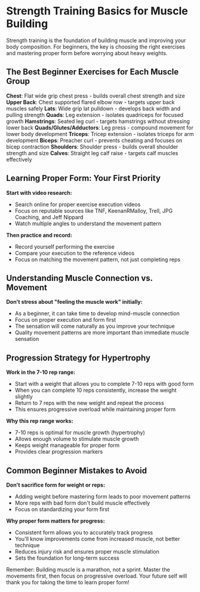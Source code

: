 # Strength Training Basics for Muscle Building

Strength training is the foundation of building muscle and improving your body composition. For beginners, the key is choosing the right exercises and mastering proper form before worrying about heavy weights.

## The Best Beginner Exercises for Each Muscle Group

**Chest**: Flat wide grip chest press - builds overall chest strength and size
**Upper Back**: Chest supported flared elbow row - targets upper back muscles safely
**Lats**: Wide grip lat pulldown - develops back width and pulling strength
**Quads**: Leg extension - isolates quadriceps for focused growth
**Hamstrings**: Seated leg curl - targets hamstrings without stressing lower back
**Quads/Glutes/Adductors**: Leg press - compound movement for lower body development
**Triceps**: Tricep extension - isolates triceps for arm development
**Biceps**: Preacher curl - prevents cheating and focuses on bicep contraction
**Shoulders**: Shoulder press - builds overall shoulder strength and size
**Calves**: Straight leg calf raise - targets calf muscles effectively

## Learning Proper Form: Your First Priority

**Start with video research:**
- Search online for proper exercise execution videos
- Focus on reputable sources like TNF, KeenanRMalloy, Trell, JPG Coaching, and Jeff Nippard
- Watch multiple angles to understand the movement pattern

**Then practice and record:**
- Record yourself performing the exercise
- Compare your execution to the reference videos
- Focus on matching the movement pattern, not just completing reps

## Understanding Muscle Connection vs. Movement

**Don't stress about "feeling the muscle work" initially:**
- As a beginner, it can take time to develop mind-muscle connection
- Focus on proper execution and form first
- The sensation will come naturally as you improve your technique
- Quality movement patterns are more important than immediate muscle sensation

## Progression Strategy for Hypertrophy

**Work in the 7-10 rep range:**
- Start with a weight that allows you to complete 7-10 reps with good form
- When you can complete 10 reps consistently, increase the weight slightly
- Return to 7 reps with the new weight and repeat the process
- This ensures progressive overload while maintaining proper form

**Why this rep range works:**
- 7-10 reps is optimal for muscle growth (hypertrophy)
- Allows enough volume to stimulate muscle growth
- Keeps weight manageable for proper form
- Provides clear progression markers

## Common Beginner Mistakes to Avoid

**Don't sacrifice form for weight or reps:**
- Adding weight before mastering form leads to poor movement patterns
- More reps with bad form don't build muscle effectively
- Focus on standardizing your form first

**Why proper form matters for progress:**
- Consistent form allows you to accurately track progress
- You'll know improvements come from increased muscle, not better technique
- Reduces injury risk and ensures proper muscle stimulation
- Sets the foundation for long-term success


Remember: Building muscle is a marathon, not a sprint. Master the movements first, then focus on progressive overload. Your future self will thank you for taking the time to learn proper form!
